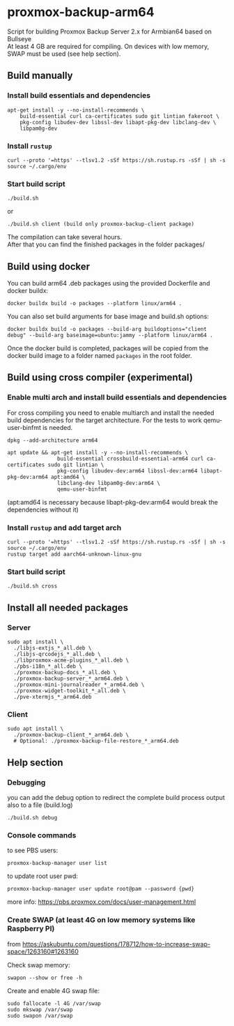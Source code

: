 # proxmox-backup-arm64
Script for building Proxmox Backup Server 2.x for Armbian64 based on Bullseye<br />
At least 4 GB are required for compiling. On devices with low memory, SWAP must be used (see help section).

## Build manually
### Install build essentials and dependencies
```
apt-get install -y --no-install-recommends \
	build-essential curl ca-certificates sudo git lintian fakeroot \
	pkg-config libudev-dev libssl-dev libapt-pkg-dev libclang-dev \
	libpam0g-dev
```
### Install ``rustup``
```
curl --proto '=https' --tlsv1.2 -sSf https://sh.rustup.rs -sSf | sh -s
source ~/.cargo/env
```

### Start build script
```
./build.sh 
```
or 
```
./build.sh client (build only proxmox-backup-client package)
```

The compilation can take several hours.<br />
After that you can find the finished packages in the folder packages/

## Build using docker

You can build arm64 .deb packages using the provided Dockerfile and docker buildx:
```
docker buildx build -o packages --platform linux/arm64 .
```

You can also set build arguments for base image and build.sh options:

```
docker buildx build -o packages --build-arg buildoptions="client debug" --build-arg baseimage=ubuntu:jammy --platform linux/arm64 .
```

Once the docker build is completed, packages will be copied from the docker build image to a folder named `packages` in the root folder.

## Build using cross compiler (experimental)
### Enable multi arch and install build essentials and dependencies
For cross compiling you need to enable multiarch and install the needed build dependencies for the target architecture. For the tests to work qemu-user-binfmt is needed.

```
dpkg --add-architecture arm64
```
```
apt update && apt-get install -y --no-install-recommends \
                build-essential crossbuild-essential-arm64 curl ca-certificates sudo git lintian \
                pkg-config libudev-dev:arm64 libssl-dev:arm64 libapt-pkg-dev:arm64 apt:amd64 \
                libclang-dev libpam0g-dev:arm64 \
                qemu-user-binfmt 
```
(apt:amd64 is necessary because libapt-pkg-dev:arm64 would break the dependencies without it)

### Install ``rustup`` and add target arch
```
curl --proto '=https' --tlsv1.2 -sSf https://sh.rustup.rs -sSf | sh -s
source ~/.cargo/env
rustup target add aarch64-unknown-linux-gnu
```

### Start build script
```
./build.sh cross
```

## Install all needed packages
### Server
```
sudo apt install \
  ./libjs-extjs_*_all.deb \
  ./libjs-qrcodejs_*_all.deb \
  ./libproxmox-acme-plugins_*_all.deb \
  ./pbs-i18n_*_all.deb \
  ./proxmox-backup-docs_*_all.deb \
  ./proxmox-backup-server_*_arm64.deb \
  ./proxmox-mini-journalreader_*_arm64.deb \
  ./proxmox-widget-toolkit_*_all.deb \
  ./pve-xtermjs_*_arm64.deb
```

### Client
```
sudo apt install \
  ./proxmox-backup-client_*_arm64.deb \
  # Optional: ./proxmox-backup-file-restore_*_arm64.deb
```

## Help section
### Debugging
you can add the debug option to redirect the complete build process output also to a file (build.log)

```
./build.sh debug
```
### Console commands

to see PBS users:

```
proxmox-backup-manager user list
```

to update root user pwd:

```
proxmox-backup-manager user update root@pam --password {pwd}
```

more info: https://pbs.proxmox.com/docs/user-management.html

### Create SWAP (at least 4G on low memory systems like Raspberry PI)
from https://askubuntu.com/questions/178712/how-to-increase-swap-space/1263160#1263160

Check swap memory:

```
swapon --show or free -h
```

Create and enable 4G swap file:

```
sudo fallocate -l 4G /var/swap
sudo mkswap /var/swap
sudo swapon /var/swap
```
